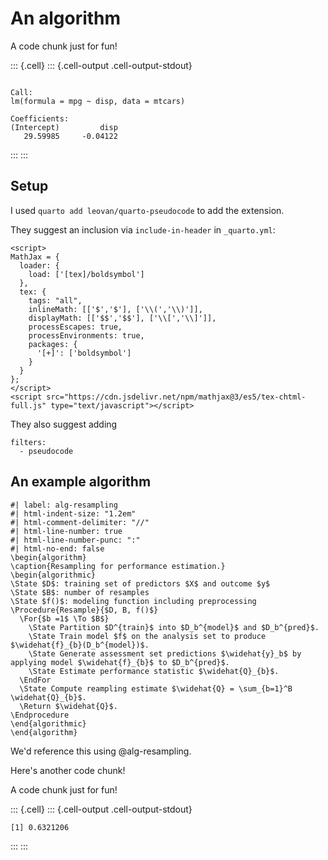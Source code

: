 # An algorithm

A code chunk just for fun!


::: {.cell}
::: {.cell-output .cell-output-stdout}

```

Call:
lm(formula = mpg ~ disp, data = mtcars)

Coefficients:
(Intercept)         disp  
   29.59985     -0.04122  
```


:::
:::


## Setup

I used `quarto add leovan/quarto-pseudocode` to add the extension.

They suggest an inclusion via `include-in-header` in `_quarto.yml`:

```         
<script>
MathJax = {
  loader: {
    load: ['[tex]/boldsymbol']
  },
  tex: {
    tags: "all",
    inlineMath: [['$','$'], ['\\(','\\)']],
    displayMath: [['$$','$$'], ['\\[','\\]']],
    processEscapes: true,
    processEnvironments: true,
    packages: {
      '[+]': ['boldsymbol']
    }
  }
};
</script>
<script src="https://cdn.jsdelivr.net/npm/mathjax@3/es5/tex-chtml-full.js" type="text/javascript"></script>
```

They also suggest adding

```         
filters:
  - pseudocode
```

## An example algorithm

``` pseudocode
#| label: alg-resampling
#| html-indent-size: "1.2em"
#| html-comment-delimiter: "//"
#| html-line-number: true
#| html-line-number-punc: ":"
#| html-no-end: false
\begin{algorithm}
\caption{Resampling for performance estimation.}
\begin{algorithmic}
\State $D$: training set of predictors $X$ and outcome $y$
\State $B$: number of resamples
\State $f()$: modeling function including preprocessing
\Procedure{Resample}{$D, B, f()$}
  \For{$b =1$ \To $B$}
    \State Partition $D^{train}$ into $D_b^{model}$ and $D_b^{pred}$.
    \State Train model $f$ on the analysis set to produce $\widehat{f}_{b}(D_b^{model})$.
    \State Generate assessment set predictions $\widehat{y}_b$ by applying model $\widehat{f}_{b}$ to $D_b^{pred}$.
    \State Estimate performance statistic $\widehat{Q}_{b}$.
  \EndFor 
  \State Compute reampling estimate $\widehat{Q} = \sum_{b=1}^B \widehat{Q}_{b}$.
  \Return $\widehat{Q}$.
\Endprocedure
\end{algorithmic}
\end{algorithm}
```

We'd reference this using @alg-resampling. 

Here's another code chunk!

A code chunk just for fun!


::: {.cell}
::: {.cell-output .cell-output-stdout}

```
[1] 0.6321206
```


:::
:::
